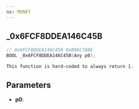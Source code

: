 ```yaml
---
ns: MONEY
---
```

## _0x6FCF8DDEA146C45B

```c
// 0x6FCF8DDEA146C45B 0xB96C7ABE
BOOL _0x6FCF8DDEA146C45B(Any p0);
```

```
This function is hard-coded to always return 1.
```

## Parameters
* **p0**: 

